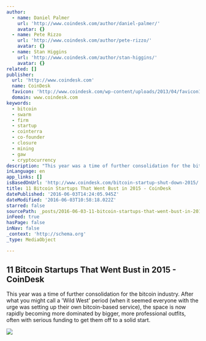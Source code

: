```yaml
---
author:
  - name: Daniel Palmer
    url: 'http://www.coindesk.com/author/daniel-palmer/'
    avatar: {}
  - name: Pete Rizzo
    url: 'http://www.coindesk.com/author/pete-rizzo/'
    avatar: {}
  - name: Stan Higgins
    url: 'http://www.coindesk.com/author/stan-higgins/'
    avatar: {}
related: []
publisher:
  url: 'http://www.coindesk.com'
  name: CoinDesk
  favicon: 'http://www.coindesk.com/wp-content/uploads/2013/04/favicon1.ico?7fca2f'
  domain: www.coindesk.com
keywords:
  - bitcoin
  - swarm
  - firm
  - startup
  - cointerra
  - co-founder
  - closure
  - mining
  - gaw
  - cryptocurrency
description: "This year was a time of further consolidation for the bitcoin industry. After what you might call a 'Wild West' period (when it seemed everyone with the urge was setting up their own bitcoin-based service), the space is now rapidly becoming more dominated by bigger, more professional outfits, often with serious funding to get them off to a solid start."
inLanguage: en
app_links: []
isBasedOnUrl: 'http://www.coindesk.com/bitcoin-startup-shut-down-2015/'
title: 11 Bitcoin Startups That Went Bust in 2015 - CoinDesk
datePublished: '2016-06-03T14:24:05.945Z'
dateModified: '2016-06-03T10:58:18.022Z'
starred: false
sourcePath: _posts/2016-06-03-11-bitcoin-startups-that-went-bust-in-2015-coindesk.md
inFeed: true
hasPage: false
inNav: false
_context: 'http://schema.org'
_type: MediaObject

---
```

<article style=""><h1>11 Bitcoin Startups That Went Bust in 2015 - CoinDesk</h1><p>This year was a time of further consolidation for the bitcoin industry. After what you might call a 'Wild West' period (when it seemed everyone with the urge was setting up their own bitcoin-based service), the space is now rapidly becoming more dominated by bigger, more professional outfits, often with serious funding to get them off to a solid start.</p><img src="http://media.coindesk.com/2015/12/closed-sign.jpg" /></article>